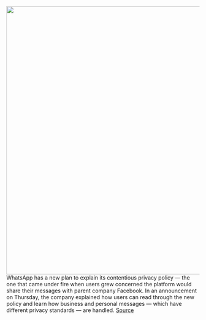 <img src='https://cdn.vox-cdn.com/thumbor/FrJvKKBPnMXP_Vw8DzzMPLHNn_U=/0x0:1020x676/1200x800/filters:focal(429x257:591x419)/cdn.vox-cdn.com/uploads/chorus_image/image/68838860/WhatsApp1_1020.0.jpg' width='700px' /><br/>
WhatsApp has a new plan to explain its contentious privacy policy — the one that came under fire when users grew concerned the platform would share their messages with parent company Facebook. In an announcement on Thursday, the company explained how users can read through the new policy and learn how business and personal messages — which have different privacy standards — are handled.
<a href='https://www.theverge.com/2021/2/18/22289595/whatsapp-privacy-policy-app-banner-explanation-telegram'> Source <a/>